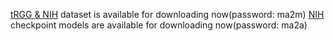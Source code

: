 [tRGG & NIH](https://pan.baidu.com/s/1Q2hAk-pFttSbvt1V_QjrQg) dataset is available for downloading now(password: ma2m)
[NIH](https://pan.baidu.com/s/1PTGzTS-_YKhYxMRYya2o2g) checkpoint models are available for downloading now(password: ma2a)
